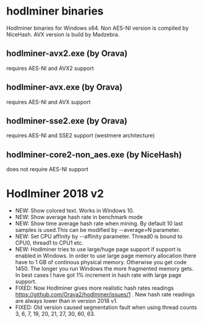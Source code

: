 # hodlminer binaries
Hodlminer binaries for Windows x64. Non AES-NI version is compiled by NiceHash. AVX version is build by Madzebra.

## hodlminer-avx2.exe (by Orava)
requires AES-NI and AVX2 support

## hodlminer-avx.exe (by Orava)
requires AES-NI and AVX support

## hodlminer-sse2.exe (by Orava)
requires AES-NI and SSE2 support (westmere architecture)

## hodlminer-core2-non_aes.exe (by NiceHash)
does not require AES-NI support


# Hodlminer 2018 v2
- NEW: Show colored text. Works in Windows 10.
- NEW: Show average hash rate in benchmark mode
- NEW: Show time average hash rate when mining. By default 10 last samples is used.This can be modified by --average=N parameter.
- NEW: Set CPU affinity by --affinity parameter. Thread0 is bound to CPU0, thread1 to CPU1 etc.
- NEW: Hodlminer tries to use large/huge page support if support is enabled in Windows. In order to use large page memory allocation
       there have to 1 GB of continous physical memory. Otherwise you get code 1450. The longer you run Windows the more fragmented
	   memory gets. In best cases I have got 1% increment in hash rate with large page support.  
- FIXED: Now Hodlminer gives more realistic hash rates readings https://github.com/Orava2/hodlminer/issues/1 .
       New hash rate readings are always lower than in version 2018 v1.
- FIXED: Old version caused segmentation fault when using thread counts 3, 6, 7, 19, 20, 21, 27, 30, 60, 63.
